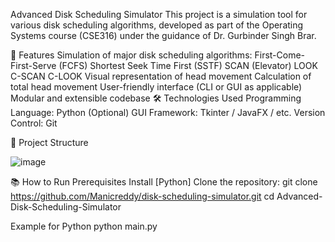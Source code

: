 Advanced Disk Scheduling Simulator
This project is a simulation tool for various disk scheduling algorithms, developed as part of the Operating Systems course (CSE316) under the guidance of Dr. Gurbinder Singh Brar.

🚀 Features
Simulation of major disk scheduling algorithms:
First-Come-First-Serve (FCFS)
Shortest Seek Time First (SSTF)
SCAN (Elevator)
LOOK
C-SCAN
C-LOOK
Visual representation of head movement
Calculation of total head movement
User-friendly interface (CLI or GUI as applicable)
Modular and extensible codebase
🛠️ Technologies Used
Programming Language: Python
(Optional) GUI Framework: Tkinter / JavaFX / etc.
Version Control: Git

📂 Project Structure

![image](https://github.com/user-attachments/assets/a1477fec-d667-47e2-8067-d3e3a2587c3c)




📚 How to Run
Prerequisites
Install [Python]
Clone the repository:
git clone https://github.com/Manicreddy/disk-scheduling-simulator.git
cd Advanced-Disk-Scheduling-Simulator

Example for Python
python main.py
